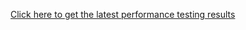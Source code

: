 [Click here to get the latest performance testing results](https://sfu-ireceptor.github.io/ADC-API-Plots/ADC-API-Plots/ADC_API_performance_2020-05-24_2020-06-23.html)

